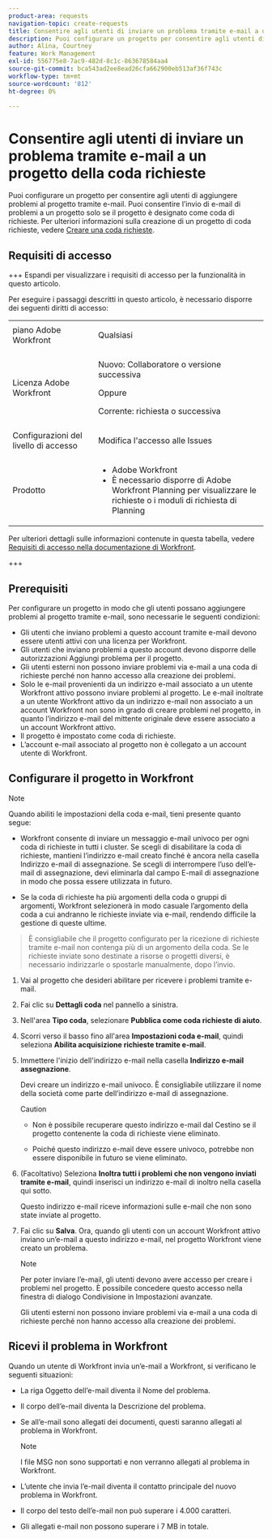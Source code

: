 ```yaml
---
product-area: requests
navigation-topic: create-requests
title: Consentire agli utenti di inviare un problema tramite e-mail a un progetto della coda richieste
description: Puoi configurare un progetto per consentire agli utenti di aggiungere problemi al progetto tramite e-mail.
author: Alina, Courtney
feature: Work Management
exl-id: 556775e8-7ac9-482d-8c1c-863678584aa4
source-git-commit: bca543ad2ee8ead26cfa662900eb513af36f743c
workflow-type: tm+mt
source-wordcount: '812'
ht-degree: 0%

---
```


# Consentire agli utenti di inviare un problema tramite e-mail a un progetto della coda richieste

<!-- Audited: 4/2025 -->

<!--
<p style="color: #ff1493;" data-mc-conditions="QuicksilverOrClassic.Draft mode">(NOTE:&nbsp;When updating POP account information here, also update information in these articles: Allowing users to reply to email notifications, Configuring Email Notifications, Understanding the Queue Details Tab in a Project )</p>
-->

Puoi configurare un progetto per consentire agli utenti di aggiungere problemi al progetto tramite e-mail. Puoi consentire l’invio di e-mail di problemi a un progetto solo se il progetto è designato come coda di richieste. Per ulteriori informazioni sulla creazione di un progetto di coda richieste, vedere [Creare una coda richieste](../../../manage-work/requests/create-and-manage-request-queues/create-request-queue.md).

## Requisiti di accesso

+++ Espandi per visualizzare i requisiti di accesso per la funzionalità in questo articolo.

Per eseguire i passaggi descritti in questo articolo, è necessario disporre dei seguenti diritti di accesso:

<table style="table-layout:auto"> 
 <col> 
 <col> 
 <tbody> 
  <tr> 
   <td role="rowheader">piano Adobe Workfront</td> 
   <td> <p>Qualsiasi </p> </td> 
  </tr> 
  <tr> 
   <td role="rowheader">Licenza Adobe Workfront</td> 
   <td> <p>Nuovo: Collaboratore o versione successiva</p>
   Oppure
   <p>Corrente: richiesta o successiva</p>
    </td> 
  </tr> 
  <tr> 
   <td role="rowheader">Configurazioni del livello di accesso</td> 
   <td> <p>Modifica l'accesso alle Issues</p>  </td> 
  </tr> 
  <tr> 
   <td role="rowheader"> Prodotto</td> 
   <td> <ul><li>Adobe Workfront</li><li>È necessario disporre di Adobe Workfront Planning per visualizzare le richieste o i moduli di richiesta di Planning</td> 
  </tr> 
 </tbody> 
</table>

Per ulteriori dettagli sulle informazioni contenute in questa tabella, vedere [Requisiti di accesso nella documentazione di Workfront](/help/quicksilver/administration-and-setup/add-users/access-levels-and-object-permissions/access-level-requirements-in-documentation.md).

+++

## Prerequisiti

Per configurare un progetto in modo che gli utenti possano aggiungere problemi al progetto tramite e-mail, sono necessarie le seguenti condizioni:

* Gli utenti che inviano problemi a questo account tramite e-mail devono essere utenti attivi con una licenza per Workfront.
* Gli utenti che inviano problemi a questo account devono disporre delle autorizzazioni Aggiungi problema per il progetto.
* Gli utenti esterni non possono inviare problemi via e-mail a una coda di richieste perché non hanno accesso alla creazione dei problemi.
* Solo le e-mail provenienti da un indirizzo e-mail associato a un utente Workfront attivo possono inviare problemi al progetto. Le e-mail inoltrate a un utente Workfront attivo da un indirizzo e-mail non associato a un account Workfront non sono in grado di creare problemi nel progetto, in quanto l’indirizzo e-mail del mittente originale deve essere associato a un account Workfront attivo.
* Il progetto è impostato come coda di richieste.
* L’account e-mail associato al progetto non è collegato a un account utente di Workfront.

## Configurare il progetto in Workfront

>[!NOTE]
>
>Quando abiliti le impostazioni della coda e-mail, tieni presente quanto segue:
>
>* Workfront consente di inviare un messaggio e-mail univoco per ogni coda di richieste in tutti i cluster. Se scegli di disabilitare la coda di richieste, mantieni l’indirizzo e-mail creato finché è ancora nella casella Indirizzo e-mail di assegnazione. Se scegli di interrompere l’uso dell’e-mail di assegnazione, devi eliminarla dal campo E-mail di assegnazione in modo che possa essere utilizzata in futuro.
>
>* Se la coda di richieste ha più argomenti della coda o gruppi di argomenti, Workfront selezionerà in modo casuale l’argomento della coda a cui andranno le richieste inviate via e-mail, rendendo difficile la gestione di queste ultime.
>  >È consigliabile che il progetto configurato per la ricezione di richieste tramite e-mail non contenga più di un argomento della coda. Se le richieste inviate sono destinate a risorse o progetti diversi, è necessario indirizzarle o spostarle manualmente, dopo l’invio.

1. Vai al progetto che desideri abilitare per ricevere i problemi tramite e-mail.
1. Fai clic su **Dettagli coda** nel pannello a sinistra.
1. Nell&#39;area **Tipo coda**, selezionare **Pubblica come coda richieste di aiuto**.

1. Scorri verso il basso fino all&#39;area **Impostazioni coda e-mail**, quindi seleziona **Abilita acquisizione richieste tramite e-mail**.

1. Immettere l&#39;inizio dell&#39;indirizzo e-mail nella casella **Indirizzo e-mail assegnazione**.

   Devi creare un indirizzo e-mail univoco. È consigliabile utilizzare il nome della società come parte dell’indirizzo e-mail di assegnazione.

   >[!CAUTION]
   >
   >* Non è possibile recuperare questo indirizzo e-mail dal Cestino se il progetto contenente la coda di richieste viene eliminato.
   >
   >* Poiché questo indirizzo e-mail deve essere univoco, potrebbe non essere disponibile in futuro se viene eliminato.
   <!--
   >This was the case previously, but it's not working this way anymore, since August 2022: * Emails forwarded to this email address are not added as issues to the project in&nbsp;Workfront. Only emails created from this email address are added as issues.
   -->

1. (Facoltativo) Seleziona **Inoltra tutti i problemi che non vengono inviati tramite e-mail**, quindi inserisci un indirizzo e-mail di inoltro nella casella qui sotto.

   Questo indirizzo e-mail riceve informazioni sulle e-mail che non sono state inviate al progetto.

1. Fai clic su **Salva**. Ora, quando gli utenti con un account Workfront attivo inviano un’e-mail a questo indirizzo e-mail, nel progetto Workfront viene creato un problema.

   >[!NOTE]
   >
   >Per poter inviare l’e-mail, gli utenti devono avere accesso per creare i problemi nel progetto. È possibile concedere questo accesso nella finestra di dialogo Condivisione in Impostazioni avanzate.
   >
   >Gli utenti esterni non possono inviare problemi via e-mail a una coda di richieste perché non hanno accesso alla creazione dei problemi.

## Ricevi il problema in Workfront

Quando un utente di Workfront invia un’e-mail a Workfront, si verificano le seguenti situazioni:

* La riga Oggetto dell’e-mail diventa il Nome del problema.
* Il corpo dell’e-mail diventa la Descrizione del problema.
* Se all’e-mail sono allegati dei documenti, questi saranno allegati al problema in Workfront.

  >[!NOTE]
  >
  > I file MSG non sono supportati e non verranno allegati al problema in Workfront.

* L’utente che invia l’e-mail diventa il contatto principale del nuovo problema in Workfront.
* Il corpo del testo dell’e-mail non può superare i 4.000 caratteri.
* Gli allegati e-mail non possono superare i 7 MB in totale.
